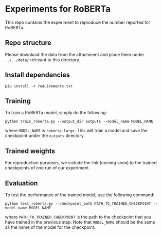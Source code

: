 # Experiments for RoBERTa
This repo contains the experiment to reproduce the number reported for RoBERTa.

## Repo structure

Please download the data from the attachment and place them under `../../data/` relevant to this directory.


## Install dependencies

```
pip install -r requirements.txt
```

## Training

To train a RoBERTa model, simply do the following:

```
python train_roberta.py --output_dir outputs --model_name MODEL_NAME
```

where `MODEL_NAME` is `roberta-large`. This will train a model and save the checkpoint under the `outputs` directory.


## Trained weights

For reproduction purposes, we include the link (coming soon) to the trained checkpoints of one run of our experiment.


## Evaluation

To test the performance of the trained model, use the following command:


```
python test_roberta.py --checkpoint_path PATH_TO_TRAINED_CHECKPOINT --model_name MODEL_NAME
```

where `PATH_TO_TRAINED_CHECKPOINT` is the path to the checkpoint that you have trained in the previous step. Note that `MODEL_NAME` should be the same as the name of the model for the checkpoint.